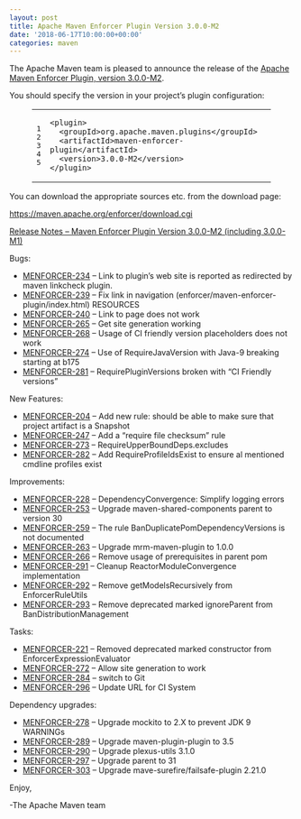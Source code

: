 ```yaml
---
layout: post
title: Apache Maven Enforcer Plugin Version 3.0.0-M2
date: '2018-06-17T10:00:00+00:00'
categories: maven
---
```

<div class="entry-content"><p>The Apache Maven team is pleased to announce the release of the
<a href="http://maven.apache.org/plugins/maven-surefire-plugin/">Apache Maven Enforcer Plugin, version 3.0.0-M2</a>.</p>

<p>You should specify the version in your project&rsquo;s plugin configuration:</p>

<figure class='code'><figcaption><span></span></figcaption><div class="highlight"><table><tr><td class="gutter"><pre class="line-numbers"><span class='line-number'>1</span>
<span class='line-number'>2</span>
<span class='line-number'>3</span>
<span class='line-number'>4</span>
<span class='line-number'>5</span>
</pre></td><td class='code'><pre><code class='xml'><span class='line'><span class="nt">&lt;plugin&gt;</span>
</span><span class='line'>  <span class="nt">&lt;groupId&gt;</span>org.apache.maven.plugins<span class="nt">&lt;/groupId&gt;</span>
</span><span class='line'>  <span class="nt">&lt;artifactId&gt;</span>maven-enforcer-plugin<span class="nt">&lt;/artifactId&gt;</span>
</span><span class='line'>  <span class="nt">&lt;version&gt;</span>3.0.0-M2<span class="nt">&lt;/version&gt;</span>
</span><span class='line'><span class="nt">&lt;/plugin&gt;</span>
</span></code></pre></td></tr></table></div></figure>


<p>You can download the appropriate sources etc. from the download page:</p>

<p><a href="https://maven.apache.org/enforcer/download.cgi">https://maven.apache.org/enforcer/download.cgi</a></p>

<!-- more -->


<p><a href="https://issues.apache.org/jira/secure/ReleaseNote.jspa?projectId=12317520&amp;version=12343432&amp;styleName=Text">Release Notes &ndash; Maven Enforcer Plugin Version 3.0.0-M2 (including 3.0.0-M1)</a></p>

<p>Bugs:</p>

<ul>
<li><a href="https://issues.apache.org/jira/browse/MENFORCER-234">MENFORCER-234</a> &ndash; Link to plugin&rsquo;s web site is reported as redirected by maven linkcheck plugin.</li>
<li><a href="https://issues.apache.org/jira/browse/MENFORCER-239">MENFORCER-239</a> &ndash; Fix link in navigation (enforcer/maven-enforcer-plugin/index.html) RESOURCES</li>
<li><a href="https://issues.apache.org/jira/browse/MENFORCER-240">MENFORCER-240</a> &ndash; Link to page does not work</li>
<li><a href="https://issues.apache.org/jira/browse/MENFORCER-265">MENFORCER-265</a> &ndash; Get site generation working</li>
<li><a href="https://issues.apache.org/jira/browse/MENFORCER-268">MENFORCER-268</a> &ndash; Usage of CI friendly version placeholders does not work</li>
<li><a href="https://issues.apache.org/jira/browse/MENFORCER-274">MENFORCER-274</a> &ndash; Use of RequireJavaVersion with Java-9 breaking starting at b175</li>
<li><a href="https://issues.apache.org/jira/browse/MENFORCER-281">MENFORCER-281</a> &ndash; RequirePluginVersions broken with &ldquo;CI Friendly versions&rdquo;</li>
</ul>


<p>New Features:</p>

<ul>
<li><a href="https://issues.apache.org/jira/browse/MENFORCER-204">MENFORCER-204</a> &ndash; Add new rule: should be able to make sure that project artifact is a Snapshot</li>
<li><a href="https://issues.apache.org/jira/browse/MENFORCER-247">MENFORCER-247</a> &ndash; Add a &ldquo;require file checksum&rdquo; rule</li>
<li><a href="https://issues.apache.org/jira/browse/MENFORCER-273">MENFORCER-273</a> &ndash; RequireUpperBoundDeps.excludes</li>
<li><a href="https://issues.apache.org/jira/browse/MENFORCER-282">MENFORCER-282</a> &ndash; Add RequireProfileIdsExist to ensure al mentioned cmdline profiles exist</li>
</ul>


<p>Improvements:</p>

<ul>
<li><a href="https://issues.apache.org/jira/browse/MENFORCER-228">MENFORCER-228</a> &ndash; DependencyConvergence: Simplify logging errors</li>
<li><a href="https://issues.apache.org/jira/browse/MENFORCER-253">MENFORCER-253</a> &ndash; Upgrade maven-shared-components parent to version 30</li>
<li><a href="https://issues.apache.org/jira/browse/MENFORCER-259">MENFORCER-259</a> &ndash; The rule BanDuplicatePomDependencyVersions is not documented</li>
<li><a href="https://issues.apache.org/jira/browse/MENFORCER-263">MENFORCER-263</a> &ndash; Upgrade mrm-maven-plugin to 1.0.0</li>
<li><a href="https://issues.apache.org/jira/browse/MENFORCER-266">MENFORCER-266</a> &ndash; Remove usage of prerequisites in parent pom</li>
<li><a href="https://issues.apache.org/jira/browse/MENFORCER-291">MENFORCER-291</a> &ndash; Cleanup ReactorModuleConvergence implementation</li>
<li><a href="https://issues.apache.org/jira/browse/MENFORCER-292">MENFORCER-292</a> &ndash; Remove getModelsRecursively from EnforcerRuleUtils</li>
<li><a href="https://issues.apache.org/jira/browse/MENFORCER-293">MENFORCER-293</a> &ndash; Remove deprecated marked ignoreParent from BanDistributionManagement</li>
</ul>


<p>Tasks:</p>

<ul>
<li><a href="https://issues.apache.org/jira/browse/MENFORCER-221">MENFORCER-221</a> &ndash; Removed deprecated marked constructor from EnforcerExpressionEvaluator</li>
<li><a href="https://issues.apache.org/jira/browse/MENFORCER-272">MENFORCER-272</a> &ndash; Allow site generation to work</li>
<li><a href="https://issues.apache.org/jira/browse/MENFORCER-284">MENFORCER-284</a> &ndash; switch to Git</li>
<li><a href="https://issues.apache.org/jira/browse/MENFORCER-296">MENFORCER-296</a> &ndash; Update URL for CI System</li>
</ul>


<p>Dependency upgrades:</p>

<ul>
<li><a href="https://issues.apache.org/jira/browse/MENFORCER-278">MENFORCER-278</a> &ndash; Upgrade mockito to 2.X to prevent JDK 9 WARNINGs</li>
<li><a href="https://issues.apache.org/jira/browse/MENFORCER-289">MENFORCER-289</a> &ndash; Upgrade maven-plugin-plugin to 3.5</li>
<li><a href="https://issues.apache.org/jira/browse/MENFORCER-290">MENFORCER-290</a> &ndash; Upgrade plexus-utils 3.1.0</li>
<li><a href="https://issues.apache.org/jira/browse/MENFORCER-297">MENFORCER-297</a> &ndash; Upgrade parent to 31</li>
<li><a href="https://issues.apache.org/jira/browse/MENFORCER-303">MENFORCER-303</a> &ndash; Upgrade mave-surefire/failsafe-plugin 2.21.0</li>
</ul>


<p>Enjoy,</p>

<p>-The Apache Maven team</p>
</div>
